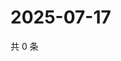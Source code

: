 # 2025-07-17

共 0 条

<!-- BEGIN ZHIHUQUESTIONS -->
<!-- 最后更新时间 Thu Jul 17 2025 11:55:39 GMT+0800 (China Standard Time) -->

<!-- END ZHIHUQUESTIONS -->
